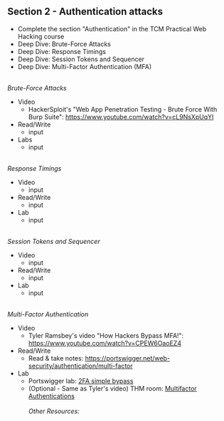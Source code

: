 ## **Section 2 - Authentication attacks** <br>
- Complete the section "Authentication" in the TCM Practical Web Hacking course
- Deep Dive: Brute-Force Attacks
- Deep Dive: Response Timings
- Deep Dive: Session Tokens and Sequencer
- Deep Dive: Multi-Factor Authentication (MFA)
<br><br>

*Brute-Force Attacks*
- Video
   - HackerSploit's "Web App Penetration Testing - Brute Force With Burp Suite": https://www.youtube.com/watch?v=cL9NsXpUqYI
- Read/Write
   - input
- Labs
   - input
<br><br>

*Response Timings*
- Video
   - input
- Read/Write
   - input
- Lab
   - input
<br><br>

*Session Tokens and Sequencer*
- Video
   - input
- Read/Write
   - input
- Lab
  - input
<br><br>

*Multi-Factor Authentication* <br>
- Video
   - Tyler Ramsbey's video "How Hackers Bypass MFA!": https://www.youtube.com/watch?v=CPEW6OaoEZ4
- Read/Write
   - Read & take notes: https://portswigger.net/web-security/authentication/multi-factor
- Lab
  - Portswigger lab: <a href="https://portswigger.net/web-security/authentication/multi-factor">2FA simple bypass</a>
  - (Optional - Same as Tyler's video) THM room: <a href="https://tryhackme.com/r/room/multifactorauthentications">Multifactor Authentications</a> 
<br><br>
*Other Resources:* <br>

